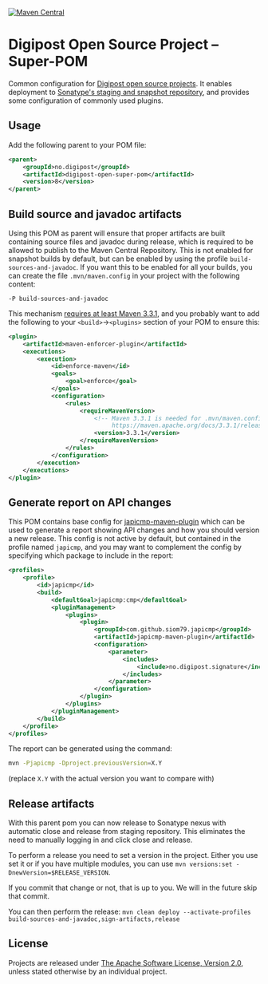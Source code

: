 [![Maven Central](https://maven-badges.herokuapp.com/maven-central/no.digipost/digipost-open-super-pom/badge.svg)](https://maven-badges.herokuapp.com/maven-central/no.digipost/digipost-open-super-pom)

# Digipost Open Source Project &ndash; Super-POM

Common configuration for
[Digipost open source projects](https://github.com/digipost). It enables deployment to
[Sonatype's staging and snapshot repository](https://oss.sonatype.org), and provides
some configuration of commonly used plugins.


## Usage

Add the following parent to your POM file:

```xml
<parent>
    <groupId>no.digipost</groupId>
    <artifactId>digipost-open-super-pom</artifactId>
    <version>8</version>
</parent>
```


## Build source and javadoc artifacts

Using this POM as parent will ensure that proper artifacts are built containing source files and
javadoc during release, which is required to be allowed to publish to the Maven Central Repository.
This is not enabled for snapshot builds by default, but can be enabled by using the profile
`build-sources-and-javadoc`. If you want this to be enabled for all your builds, you can create
the file `.mvn/maven.config` in your project with the following content:

```
-P build-sources-and-javadoc
```

This mechanism [requires at least Maven 3.3.1](https://maven.apache.org/docs/3.3.1/release-notes.html), and
you probably want to add the following to your `<build>`-&gt;`<plugins>` section of your POM to ensure this:

```xml
<plugin>
    <artifactId>maven-enforcer-plugin</artifactId>
    <executions>
        <execution>
            <id>enforce-maven</id>
            <goals>
                <goal>enforce</goal>
            </goals>
            <configuration>
                <rules>
                    <requireMavenVersion>
                        <!-- Maven 3.3.1 is needed for .mvn/maven.config to work
                             https://maven.apache.org/docs/3.3.1/release-notes.html -->
                        <version>3.3.1</version>
                    </requireMavenVersion>
                </rules>
            </configuration>
        </execution>
    </executions>
</plugin>
```

## Generate report on API changes

This POM contains base config for [japicmp-maven-plugin](https://siom79.github.io/japicmp/) which can be used to
generate a report showing API changes and how you should version a new release. This config is not active by default,
but contained in the profile named `japicmp`, and you may want to complement the config by specifying which package
to include in the report:

```xml
<profiles>
    <profile>
        <id>japicmp</id>
        <build>
            <defaultGoal>japicmp:cmp</defaultGoal>
            <pluginManagement>
                <plugins>
                    <plugin>
                        <groupId>com.github.siom79.japicmp</groupId>
                        <artifactId>japicmp-maven-plugin</artifactId>
                        <configuration>
                            <parameter>
                                <includes>
                                    <include>no.digipost.signature</include>
                                </includes>
                            </parameter>
                        </configuration>
                    </plugin>
                </plugins>
            </pluginManagement>
        </build>
    </profile>
</profiles>
```

The report can be generated using the command:
```sh
mvn -Pjapicmp -Dproject.previousVersion=X.Y
```
(replace `X.Y` with the actual version you want to compare with)


## Release artifacts

With this parent pom you can now release to Sonatype nexus with automatic close and release from staging 
repository. This eliminates the need to manually logging in and click close and release. 

To perform a release you need to set a version in the project. Either you use set it or if you have
multiple modules, you can use `mvn versions:set -DnewVersion=$RELEASE_VERSION`.

If you commit that change or not, that is up to you. We will in the future skip that commit.

You can then perform the release: `mvn clean deploy --activate-profiles build-sources-and-javadoc,sign-artifacts,release`

## License

Projects are released under [The Apache Software License, Version 2.0](http://www.apache.org/licenses/LICENSE-2.0.txt), unless stated otherwise by an individual project.
